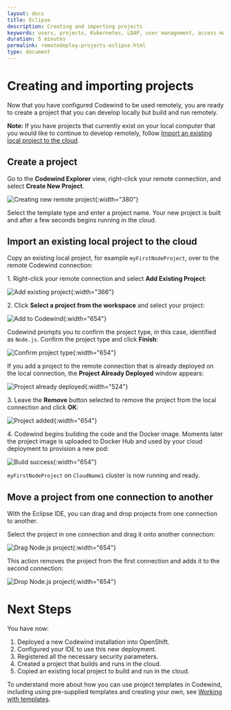 ```yaml
---
layout: docs
title: Eclipse
description: Creating and importing projects
keywords: users, projects, Kubernetes, LDAP, user management, access management, login, deployment, pod, security, securing cloud connection, remote deployment of Codewind
duration: 5 minutes
permalink: remotedeploy-projects-eclipse.html
type: document
---
```


# Creating and importing projects

Now that you have configured Codewind to be used remotely, you are ready to create a project that you can develop locally but build and run remotely.  

**Note:** If you have projects that currently exist on your local computer that you would like to continue to develop remotely, follow [Import an existing local project to the cloud](#import-an-existing-local-project-to-the-cloud).

## Create a project

Go to the **Codewind Explorer** view, right-click your remote connection, and select **Create New Project**. 

![Creating new remote project](./images/remotedeploy-projects-eclipse/eclipse_create-new-project.png){:width="380"}

Select the template type and enter a project name. Your new project is built and after a few seconds begins running in the cloud.

## Import an existing local project to the cloud

Copy an existing local project, for example `myFirstNodeProject`, over to the remote Codewind connection:

1\. Right-click your remote connection and select **Add Existing Project**:

![Add existing project](./images/remotedeploy-projects-eclipse/eclipse_add-project.png){:width="366"}

2\. Click **Select a project from the workspace** and select your project: 

![Add to Codewind](./images/remotedeploy-projects-eclipse/eclipse_select-project.png){:width="654"}

Codewind prompts you to confirm the project type, in this case, identified as `Node.js`. Confirm the project type and click **Finish**:

![Confirm project type](./images/remotedeploy-projects-eclipse/eclipse_confirm-project.png){:width="654"}

If you add a project to the remote connection that is already deployed on the local connection, the **Project Already Deployed** window appears: 

![Project already deployed](./images/remotedeploy-projects-eclipse/eclipse_project-deployed.png){:width="524"}

3\. Leave the **Remove** button selected to remove the project from the 
local connection and click **OK**: 

![Project added](./images/remotedeploy-projects-eclipse/eclipse_build-project.png){:width="654"}

4\. Codewind begins building the code and the Docker image. Moments later the project image is uploaded to Docker Hub and used by your cloud deployment to provision a new pod:

![Build success](./images/remotedeploy-projects-eclipse/eclipse_build-project-successful.png){:width="654"}

`myFirstNodeProject` on `CloudName1` cluster is now running and ready.

## Move a project from one connection to another 

With the Eclipse IDE, you can drag and drop projects from one connection to another. 

Select the project in one connection and drag it onto another connection: 

![Drag Node.js project](./images/remotedeploy-projects-eclipse/eclipse_move-node-project.png){:width="654"}

This action removes the project from the first connection and adds it to the second connection:

![Drop Node.js project](./images/remotedeploy-projects-eclipse/eclipse_place-node-project.png){:width="654"}

# Next Steps

You have now:

1. Deployed a new Codewind installation into OpenShift.
2. Configured your IDE to use this new deployment.
3. Registered all the necessary security parameters.
4. Created a project that builds and runs in the cloud.
5. Copied an existing local project to build and run in the cloud.

To understand more about how you can use project templates in Codewind, including using pre-supplied templates and creating your own, see [Working with templates](./workingwithtemplates.html).
